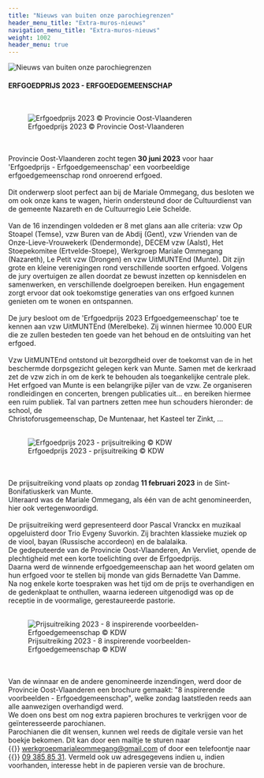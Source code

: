 ```yaml
---
title: "Nieuws van buiten onze parochiegrenzen"
header_menu_title: "Extra-muros-nieuws"
navigation_menu_title: "Extra-muros-nieuws"
weight: 1002
header_menu: true
---
```


![Nieuws van buiten onze parochiegrenzen](images/nieuws-van-buiten-de-parochie.jpg)




#### ERFGOEDPRIJS 2023 - ERFGOEDGEMEENSCHAP
<br>
<figure><img src="images/pb-bis.jpg" alt=" Erfgoedprijs 2023 © Provincie Oost-Vlaanderen" style="max-height: 500px; max-width: 500px;" /><figcaption> Erfgoedprijs 2023 © Provincie Oost-Vlaanderen</figcaption></figure><br>
<br>
Provincie Oost-Vlaanderen zocht tegen <b>30 juni 2023</b> voor haar 'Erfgoedprijs - Erfgoedgemeenschap' een voorbeeldige erfgoedgemeenschap rond onroerend erfgoed.<br>
<br>
Dit onderwerp sloot perfect aan bij de Mariale Ommegang, dus besloten we om ook onze kans te wagen, hierin ondersteund door de Cultuurdienst van de gemeente Nazareth en de Cultuurregio Leie Schelde.<br>
<br>
Van de 16 inzendingen voldeden er 8 met glans aan alle criteria: vzw Op Stoapel (Temse), vzw Buren van de Abdij (Gent), vzw Vrienden van de Onze-Lieve-Vrouwekerk (Dendermonde), DECEM vzw (Aalst), Het Stoepekomitee (Ertvelde-Stoepe), Werkgroep Mariale Ommegang (Nazareth), Le Petit vzw (Drongen) en vzw UitMUNTEnd (Munte). Dit zijn grote en kleine verenigingen rond verschillende soorten erfgoed. Volgens de jury overtuigen ze allen doordat ze bewust inzetten op kennisdelen en samenwerken, en verschillende doelgroepen bereiken. Hun engagement zorgt ervoor dat ook toekomstige generaties van ons erfgoed kunnen genieten om te wonen en ontspannen.<br>
<br>
De jury besloot om de 'Erfgoedprijs 2023 Erfgoedgemeenschap' toe te kennen aan vzw UitMUNTEnd (Merelbeke). Zij winnen hiermee 10.000 EUR die ze zullen besteden ten goede van het behoud en de ontsluiting van het erfgoed.<br>
<br>
Vzw UitMUNTEnd ontstond uit bezorgdheid over de toekomst van de in het beschermde dorpsgezicht gelegen kerk van Munte. Samen met de kerkraad zet de vzw zich in om de kerk te behouden als toegankelijke centrale plek. Het erfgoed van Munte is een belangrijke pijler van de vzw. Ze organiseren rondleidingen en concerten, brengen publicaties uit... en bereiken hiermee een ruim publiek. Tal van partners zetten mee hun schouders hieronder: de school, de<br>
Christoforusgemeenschap, De Muntenaar, het Kasteel ter Zinkt, ...<br>
<br>
<figure><img src="images/pb-hos.jpg" alt=" Erfgoedprijs 2023 - prijsuitreiking © KDW" style="max-height: 500px; max-width: 500px;" /><figcaption> Erfgoedprijs 2023 - prijsuitreiking © KDW</figcaption></figure><br>
<br>
De prijsuitreiking vond plaats op zondag <b>11 februari 2023</b> in de Sint-Bonifatiuskerk van Munte.<br>
Uiteraard was de Mariale Ommegang, als één van de acht genomineerden, hier ook vertegenwoordigd.<br>
<br>
De prijsuitreiking werd gepresenteerd door Pascal Vranckx en muzikaal opgeluisterd door Trio Evgeny Suvorkin. Zij brachten klassieke muziek op de viool, bayan (Russische accordeon) en de balalaika.<br>
De gedeputeerde van de Provincie Oost-Vlaanderen, An Vervliet, opende de plechtigheid met een korte toelichting over de Erfgoedprijs.<br>
Daarna werd de winnende erfgoedgemeenschap aan het woord gelaten om hun erfgoed voor te stellen bij monde van gids Bernadette Van Damme.<br>
Na nog enkele korte toespraken was het tijd om de prijs te overhandigen en de gedenkplaat te onthullen, waarna iedereen uitgenodigd was op de receptie in de voormalige, gerestaureerde pastorie.<br>
<br>
<figure><img src="images/pb-cur.jpg" alt=" Prijsuitreiking 2023 - 8 inspirerende voorbeelden- Erfgoedgemeenschap © KDW" style="max-height: 500px; max-width: 500px;" /><figcaption> Prijsuitreiking 2023 - 8 inspirerende voorbeelden- Erfgoedgemeenschap © KDW</figcaption></figure><br>
<br>
Van de winnaar en de andere genomineerde inzendingen, werd door de Provincie Oost-Vlaanderen een brochure gemaakt: "8 inspirerende voorbeelden - Erfgoedgemeenschap", welke zondag laatstleden reeds aan alle aanwezigen overhandigd werd.<br>
We doen ons best om nog extra papieren brochures te verkrijgen voor de geïnteresseerde parochianen.<br>
Parochianen die dit wensen, kunnen wel reeds de digitale versie van het boekje bekomen. Dit kan door een mailtje te sturen naar {{<icon class="fa fa-envelope">}}&nbsp;<a href="werkgroepmarialeommegang@gmail.com">werkgroepmarialeommegang@gmail.com</a> of door een telefoontje naar {{<icon class="fa fa-phone">}}&nbsp;<a href="tel:093858531">09 385 85 31</a>. Vermeld ook uw adresgegevens indien u, indien voorhanden, interesse hebt in de papieren versie van de brochure.<br>
<br>
<br>
<br>


